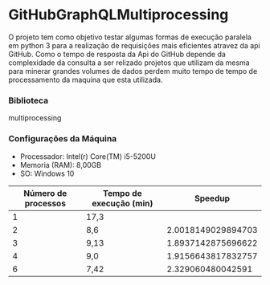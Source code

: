 # GitHubGraphQLMultiprocessing

O projeto tem como objetivo testar algumas formas de execução paralela em python 3 para a realização de requisições mais eficientes atravez da api GitHub. Como o tempo de resposta da Api do GitHub depende da complexidade da consulta a ser relizado projetos que utilizam da mesma para minerar grandes volumes de dados perdem muito tempo de tempo de processamento da maquina que esta utilizada.

### Biblioteca
  multiprocessing
  

### Configurações da Máquina
  * Processador: Intel(r) Core(TM) i5-5200U
  * Memoria (RAM): 8,00GB
  * SO: Windows 10
  
  
| Número de processos | Tempo de execução (min)  | Speedup      |
|---------------------|--------------------|--------------------|
| 1                   | 17,3               |                    |
| 2                   | 8,6                | 2.0018149029894703 |
| 3                   | 9,13               | 1.8937142875696622 |
| 4                   | 9,0                | 1.9156643817832757 |
| 6                   | 7,42               | 2.329060480042591  |
